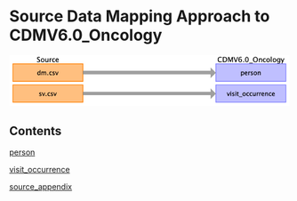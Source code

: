 # Source Data Mapping Approach to CDMV6.0_Oncology

![](md_files/image3.png)

## Contents

[person](person.md)

[visit_occurrence](visit_occurrence.md)

[source_appendix](source_appendix.md)

